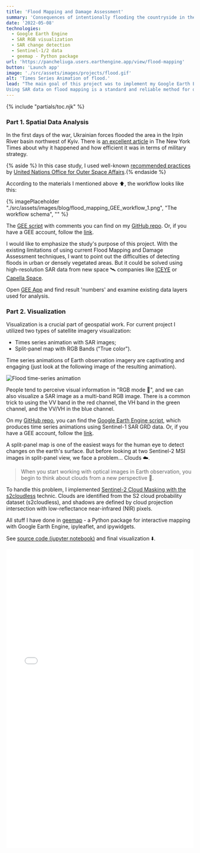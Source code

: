 ```yaml
---
title: 'Flood Mapping and Damage Assessment'
summary: 'Consequences of intentionally flooding the countryside in the Irpin River basin northwest of Kyiv.'
date: '2022-05-08'
technologies:
  - Google Earth Engine
  - SAR RGB visualization
  - SAR change detection
  - Sentinel-1/2 data
  - geemap - Python package
url: 'https://pancheliuga.users.earthengine.app/view/flood-mapping'
button: 'Launch app'
image: './src/assets/images/projects/flood.gif'
alt: 'Times Series Animation of flood.'
lead: "The main goal of this project was to implement my Google Earth Engine skills and dive deeper into SAR remote sensing analysis techniques.
Using SAR data on flood mapping is a standard and reliable method for determining the extent of significant floods. The main advantage of using microwave data is that it can penetrate cloud cover, operate in any weather conditions, and provide timely and crucial information both day and night since it is not dependent on sunlight for reflectance."
---
```


{% include "partials/toc.njk" %}

### Part 1. Spatial Data Analysis

In the first days of the war, Ukrainian forces flooded the area in the Irpin River basin northwest of Kyiv. There is [an excellent article](https://www.nytimes.com/2022/04/27/world/europe/ukraine-russia-war-flood-infrastructure.html) in The New York Times about why it happened and how efficient it was in terms of military strategy.

{% aside %} In this case study, I used well-known [recommended practices](https://www.space4water.org/capacity-building-and-training-material/recommended-practice-flood-mapping-and-damage-assessment) by [United Nations Office for Outer Space Affairs](https://www.space4water.org/stakeholder/united-nations-office-outer-space-affairs).{% endaside %}

According to the materials I mentioned above ⬆️, the workflow looks like this:

{% imagePlaceholder "./src/assets/images/blog/flood_mapping_GEE_workflow_1.png", "The workflow schema", "" %}

The [GEE script](https://github.com/Pancheliuga/flood-mapping-damage-assessment/blob/main/gee-script) with comments you can find on my [GitHub repo](https://github.com/Pancheliuga/flood-mapping-damage-assessment). Or, if you have a GEE account, follow the [link](https://code.earthengine.google.com/82d3678ce0faec31838fb80130d04b3d).

I would like to emphasize the study's purpose of this project. With the existing limitations of using current Flood Mapping and Damage Assessment techniques, I want to point out the difficulties of detecting floods in urban or densely vegetated areas. But it could be solved using high-resolution SAR data from new space 🛰️ companies like [ICEYE](https://www.iceye.com/) or [Capella Space](https://www.capellaspace.com/).

Open [GEE App](https://pancheliuga.users.earthengine.app/view/flood-mapping) and find result 'numbers' and examine existing data layers used for analysis.

### Part 2. Visualization

Visualization is a crucial part of geospatial work. For current project I utilized two types of satellite imagery visualization:

- Times series animation with SAR images;
- Split-panel map with RGB Bands ("True color").

Time series animations of Earth observation imagery are captivating and engaging (just look at the following image of the resulting animation).

![Flood time-series animation](/assets/images/blog/flood_full.gif)

People tend to perceive visual information in "RGB mode 🌈", and we can also visualize a SAR image as a multi-band RGB image. There is a common trick to using the VV band in the red channel, the VH band in the green channel, and the VV/VH in the blue channel.

On my [GitHub repo](https://github.com/Pancheliuga/flood-mapping-damage-assessment), you can find the [Google Earth Engine script](https://github.com/Pancheliuga/flood-mapping-damage-assessment/blob/main/time-series-viz), which produces time series animations using Sentinel-1 SAR GRD data.
Or, if you have a GEE account, follow the [link](https://code.earthengine.google.com/0dde2745bb98b01e323193ad3ab7494b).

A split-panel map is one of the easiest ways for the human eye to detect changes on the earth's surface. But before looking at two Sentinel-2 MSI images in split-panel view, we face a problem... Clouds ☁️.

> When you start working with optical images in Earth observation, you begin to think about clouds from a new perspective 🤔.

To handle this problem, I implemented [Sentinel-2 Cloud Masking with the s2cloudless](https://developers.google.com/earth-engine/tutorials/community/sentinel-2-s2cloudless) technic. Clouds are identified from the S2 cloud probability dataset (s2cloudless), and shadows are defined by cloud projection intersection with low-reflectance near-infrared (NIR) pixels.

All stuff I have done in [geemap](https://geemap.org/) - a Python package for interactive mapping with Google Earth Engine, ipyleaflet, and ipywidgets.

See [source code (jupyter notebook)](https://github.com/Pancheliuga/flood-mapping-damage-assessment/blob/main/split-panel-viz.ipynb) and final visualization ⬇️.

<iframe src="/assets/inner-html/split-panel-viz/index.html" frameborder="0" marginheight="0" marginwidth="0" width="100%" height="800" scrolling="auto" allow="geolocation"></iframe>

